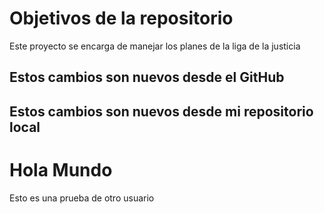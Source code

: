 # Objetivos de la repositorio

Este proyecto se encarga de manejar los planes de la liga de la justicia

## Estos cambios son nuevos desde el GitHub

## Estos cambios son nuevos desde mi repositorio local

# Hola Mundo

Esto es una prueba de otro usuario
